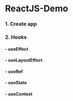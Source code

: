 # ReactJS-Demo
### 1. Create app
### 2. Hooks
#### - useEffect
#### - useLayoutEffect
#### - useRef
#### - useState
#### - useContext
